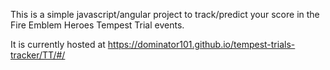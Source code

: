 This is a simple javascript/angular project to track/predict your score in the Fire Emblem Heroes Tempest Trial events.

It is currently hosted at https://dominator101.github.io/tempest-trials-tracker/TT/#/
